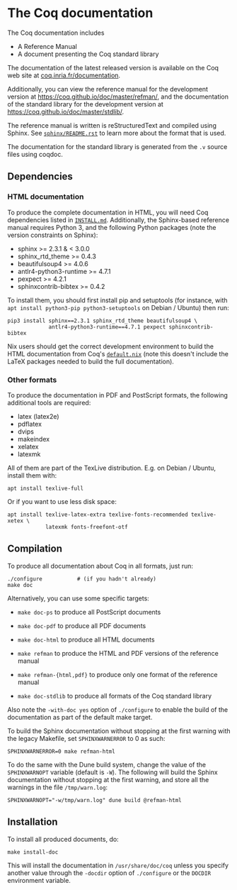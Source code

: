 The Coq documentation
=====================

The Coq documentation includes

- A Reference Manual
- A document presenting the Coq standard library

The documentation of the latest released version is available on the Coq
web site at [coq.inria.fr/documentation](http://coq.inria.fr/documentation).

Additionally, you can view the reference manual for the development version
at <https://coq.github.io/doc/master/refman/>, and the documentation of the
standard library for the development version at
<https://coq.github.io/doc/master/stdlib/>.

The reference manual is written is reStructuredText and compiled
using Sphinx. See [`sphinx/README.rst`](sphinx/README.rst)
to learn more about the format that is used.

The documentation for the standard library is generated from
the `.v` source files using coqdoc.

Dependencies
------------

### HTML documentation

To produce the complete documentation in HTML, you will need Coq dependencies
listed in [`INSTALL.md`](../INSTALL.md). Additionally, the Sphinx-based
reference manual requires Python 3, and the following Python packages
(note the version constraints on Sphinx):

  - sphinx >= 2.3.1 & < 3.0.0
  - sphinx_rtd_theme >= 0.4.3
  - beautifulsoup4 >= 4.0.6
  - antlr4-python3-runtime >= 4.7.1
  - pexpect >= 4.2.1
  - sphinxcontrib-bibtex >= 0.4.2

To install them, you should first install pip and setuptools (for instance,
with `apt install python3-pip python3-setuptools` on Debian / Ubuntu) then run:

    pip3 install sphinx==2.3.1 sphinx_rtd_theme beautifulsoup4 \
                 antlr4-python3-runtime==4.7.1 pexpect sphinxcontrib-bibtex

Nix users should get the correct development environment to build the
HTML documentation from Coq's [`default.nix`](../default.nix) (note this
doesn't include the LaTeX packages needed to build the full documentation).

### Other formats

To produce the documentation in PDF and PostScript formats, the following
additional tools are required:

  - latex (latex2e)
  - pdflatex
  - dvips
  - makeindex
  - xelatex
  - latexmk

All of them are part of the TexLive distribution. E.g. on Debian / Ubuntu,
install them with:

    apt install texlive-full

Or if you want to use less disk space:

    apt install texlive-latex-extra texlive-fonts-recommended texlive-xetex \
                latexmk fonts-freefont-otf

Compilation
-----------

To produce all documentation about Coq in all formats, just run:

    ./configure           # (if you hadn't already)
    make doc


Alternatively, you can use some specific targets:

- `make doc-ps`
  to produce all PostScript documents

- `make doc-pdf`
  to produce all PDF documents

- `make doc-html`
  to produce all HTML documents

- `make refman`
  to produce the HTML and PDF versions of the reference manual

- `make refman-{html,pdf}`
  to produce only one format of the reference manual

- `make doc-stdlib`
  to produce all formats of the Coq standard library


Also note the `-with-doc yes` option of `./configure` to enable the
build of the documentation as part of the default make target.

To build the Sphinx documentation without stopping at the first
warning with the legacy Makefile, set `SPHINXWARNERROR` to 0 as such:

```
SPHINXWARNERROR=0 make refman-html
```

To do the same with the Dune build system, change the value of the
`SPHINXWARNOPT` variable (default is `-W`). The following will build
the Sphinx documentation without stopping at the first warning, and
store all the warnings in the file `/tmp/warn.log`:

```
SPHINXWARNOPT="-w/tmp/warn.log" dune build @refman-html
```

Installation
------------

To install all produced documents, do:

    make install-doc

This will install the documentation in `/usr/share/doc/coq` unless you
specify another value through the `-docdir` option of `./configure` or the
`DOCDIR` environment variable.
